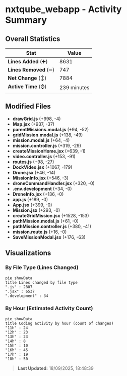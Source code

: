 # nxtqube_webapp - Activity Summary 

## Overall Statistics

| Stat                   | Value                                                             |
| ---------------------- | ----------------------------------------------------------------- |
| **Lines Added** (➕)   | 8631                                          |
| **Lines Removed** (➖) | 747                                        |
| **Net Change** (↕)    | 7884                |
| **Active Time** (⌚)   | 239 minutes |


## Modified Files
- **drawGrid.js** (+998, -4)
- **Map.jsx** (+937, -37)
- **parentMissions.modal.js** (+94, -52)
- **gridMission.modal.js** (+138, -49)
- **mission.modal.js** (+64, -4)
- **mission.controller.js** (+319, -29)
- **createMissionHome.jsx** (+639, -1)
- **video.controller.js** (+153, -91)
- **routes.js** (+98, -27)
- **DockVideo.jsx** (+1067, -179)
- **Drone.jsx** (+46, -14)
- **MissionInfo.jsx** (+546, -3)
- **droneCommandHandler.jsx** (+320, -0)
- **.env.development** (+34, -0)
- **DroneInfo.jsx** (+136, -0)
- **app.js** (+189, -0)
- **App.jsx** (+399, -0)
- **Mission.jsx** (+293, -0)
- **createGridMission.jsx** (+1528, -153)
- **pathMission.modal.js** (+61, -0)
- **pathMission.controller.js** (+380, -41)
- **mission.route.js** (+16, -0)
- **SaveMissionModal.jsx** (+176, -63)

## Visualizations

### By File Type (Lines Changed)

```mermaid
pie showData
title Lines changed by file type
".js" : 2807
".jsx" : 6537
".development" : 34
```

### By Hour (Estimated Activity Count)

```mermaid
pie showData
title Coding activity by hour (count of changes)
"11h" : 24
"12h" : 23
"13h" : 23
"14h" : 8
"15h" : 10
"16h" : 45
"17h" : 19
"18h" : 50
```


> **Last Updated:** 18/09/2025, 18:48:39